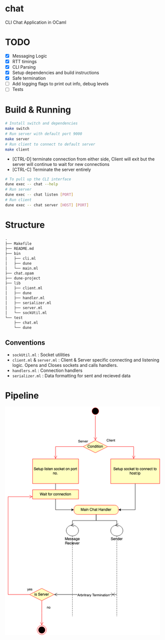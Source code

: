 # chat
CLI Chat Application in OCaml

# TODO
- [x] Messaging Logic
- [x] RTT timings
- [x] CLI Parsing
- [x] Setup dependencies and build instructions
- [x] Safe termination
- [ ] Add logging flags to print out info, debug levels
- [ ] Tests

# Build & Running
```bash
# Install switch and dependencies
make switch
# Run server with default port 9000
make server
# Run client to connect to default server
make client
```
- [CTRL-D] terminate connection from either side, Client will exit but the server will continue to wait for new connections
- [CTRL-C] Terminate the server entirely

``` bash
# To pull up the CLI interface
dune exec -- chat --help
# Run server
dune exec -- chat listen [PORT]
# Run client
dune exec -- chat server [HOST] [PORT]
```

# Structure
```
.
├── Makefile
├── README.md
├── bin
│   ├── cli.ml
│   ├── dune
│   └── main.ml
├── chat.opam
├── dune-project
├── lib
│   ├── client.ml
│   ├── dune
│   ├── handler.ml
│   ├── serializer.ml
│   ├── server.ml
│   └── sockUtil.ml
└── test
    ├── chat.ml
    └── dune
```

## Conventions
- `sockUtil.ml` : Socket utilities
- `client.ml` & `server.ml` : Client & Server specific connecting and listening logic. Opens and Closes sockets and calls handlers. 
- `handlers.ml` : Connection handlers
- `serializer.ml` : Data formatting for sent and recieved data

# Pipeline
![Pipeline UML diagram](resources/chat.png)